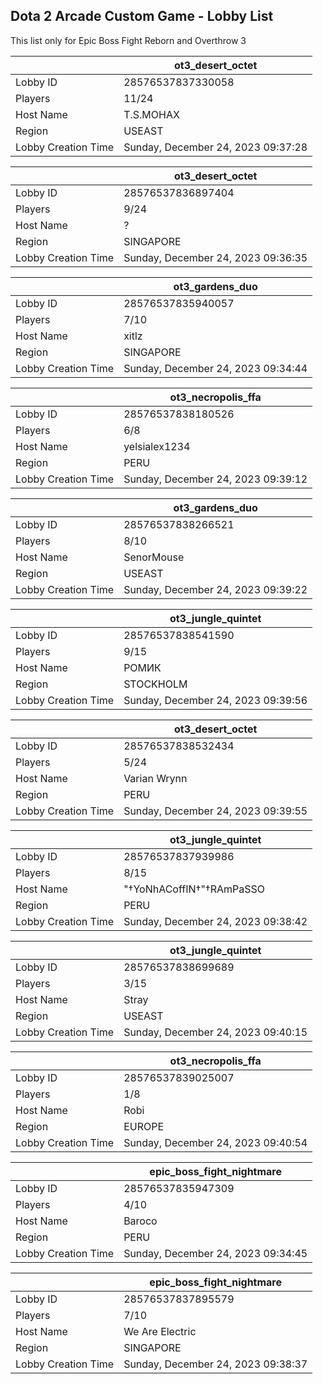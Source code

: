## Dota 2 Arcade Custom Game - Lobby List

This list only for Epic Boss Fight Reborn and Overthrow 3

|  | ot3_desert_octet |
| ------ | ------ |
| Lobby ID | 28576537837330058 |
| Players | 11/24 |
| Host Name | T.S.MOHAX |
| Region | USEAST |
| Lobby Creation Time | Sunday, December 24, 2023 09:37:28 |


|  | ot3_desert_octet |
| ------ | ------ |
| Lobby ID | 28576537836897404 |
| Players | 9/24 |
| Host Name | ? |
| Region | SINGAPORE |
| Lobby Creation Time | Sunday, December 24, 2023 09:36:35 |


|  | ot3_gardens_duo |
| ------ | ------ |
| Lobby ID | 28576537835940057 |
| Players | 7/10 |
| Host Name | xitlz |
| Region | SINGAPORE |
| Lobby Creation Time | Sunday, December 24, 2023 09:34:44 |


|  | ot3_necropolis_ffa |
| ------ | ------ |
| Lobby ID | 28576537838180526 |
| Players | 6/8 |
| Host Name | yelsialex1234 |
| Region | PERU |
| Lobby Creation Time | Sunday, December 24, 2023 09:39:12 |


|  | ot3_gardens_duo |
| ------ | ------ |
| Lobby ID | 28576537838266521 |
| Players | 8/10 |
| Host Name | SenorMouse |
| Region | USEAST |
| Lobby Creation Time | Sunday, December 24, 2023 09:39:22 |


|  | ot3_jungle_quintet |
| ------ | ------ |
| Lobby ID | 28576537838541590 |
| Players | 9/15 |
| Host Name | РОМИК |
| Region | STOCKHOLM |
| Lobby Creation Time | Sunday, December 24, 2023 09:39:56 |


|  | ot3_desert_octet |
| ------ | ------ |
| Lobby ID | 28576537838532434 |
| Players | 5/24 |
| Host Name | Varian Wrynn |
| Region | PERU |
| Lobby Creation Time | Sunday, December 24, 2023 09:39:55 |


|  | ot3_jungle_quintet |
| ------ | ------ |
| Lobby ID | 28576537837939986 |
| Players | 8/15 |
| Host Name | "†YoNhACoffIN†"†RAmPaSSO |
| Region | PERU |
| Lobby Creation Time | Sunday, December 24, 2023 09:38:42 |


|  | ot3_jungle_quintet |
| ------ | ------ |
| Lobby ID | 28576537838699689 |
| Players | 3/15 |
| Host Name | Stray |
| Region | USEAST |
| Lobby Creation Time | Sunday, December 24, 2023 09:40:15 |


|  | ot3_necropolis_ffa |
| ------ | ------ |
| Lobby ID | 28576537839025007 |
| Players | 1/8 |
| Host Name | Robi |
| Region | EUROPE |
| Lobby Creation Time | Sunday, December 24, 2023 09:40:54 |


|  | epic_boss_fight_nightmare |
| ------ | ------ |
| Lobby ID | 28576537835947309 |
| Players | 4/10 |
| Host Name | Baroco |
| Region | PERU |
| Lobby Creation Time | Sunday, December 24, 2023 09:34:45 |


|  | epic_boss_fight_nightmare |
| ------ | ------ |
| Lobby ID | 28576537837895579 |
| Players | 7/10 |
| Host Name | We Are Electric |
| Region | SINGAPORE |
| Lobby Creation Time | Sunday, December 24, 2023 09:38:37 |


